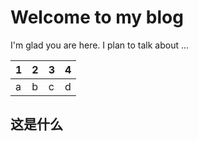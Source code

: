 # Welcome to my blog

I'm glad you are here. I plan to talk about ...

|1|2|3|4|
|---|---|---|---|
|a|b|c|d|

## 这是什么
